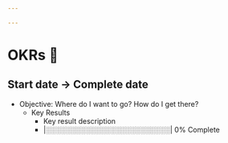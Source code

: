 ```yaml
---

---
```

# OKRs 🎯

## Start date -> Complete date

- Objective: Where do I want to go? How do I get there?
	- Key Results
		- Key result description
		- |░░░░░░░░░░░░░░░░░░░░░░░░░| 0% Complete
